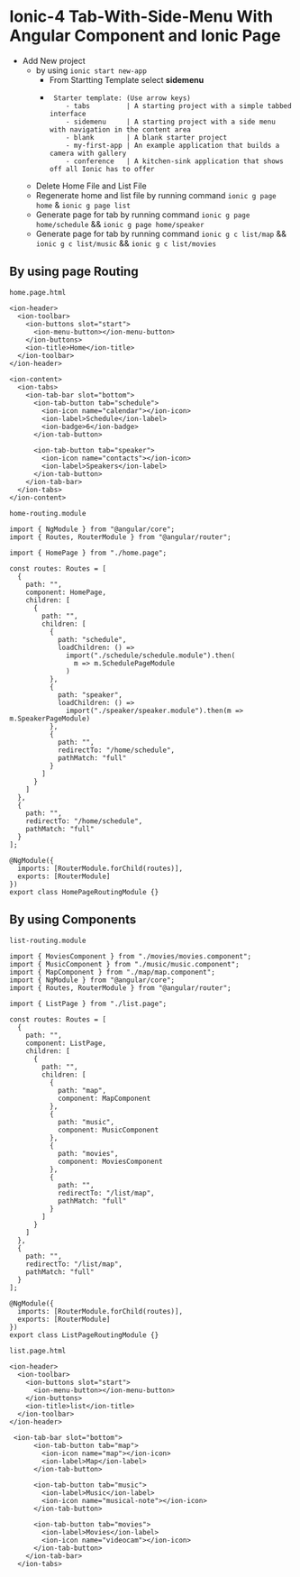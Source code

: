 # Ionic-4 Tab-With-Side-Menu With Angular Component and Ionic Page

- Add New project
   - by using ```ionic start new-app```
      - From Startting Template select <b>sidemenu</b>
      -  ```
          Starter template: (Use arrow keys)
             - tabs         | A starting project with a simple tabbed interface
             - sidemenu     | A starting project with a side menu with navigation in the content area
             - blank        | A blank starter project
             - my-first-app | An example application that builds a camera with gallery
             - conference   | A kitchen-sink application that shows off all Ionic has to offer
          ```
    - Delete Home File and List File
    - Regenerate home and list file by running command ```ionic g page home``` & ```ionic g page list```
    - Generate page for tab by running command ```ionic g page home/schedule```  && ```ionic g page home/speaker```
    - Generate page for tab by running command ```ionic g c list/map```  && ```ionic g c list/music``` && ```ionic g c list/movies```
   

## By using page Routing
```
home.page.html
```

```
<ion-header>
  <ion-toolbar>
    <ion-buttons slot="start">
      <ion-menu-button></ion-menu-button>
    </ion-buttons>
    <ion-title>Home</ion-title>
  </ion-toolbar>
</ion-header>

<ion-content>
  <ion-tabs>
    <ion-tab-bar slot="bottom">
      <ion-tab-button tab="schedule">
        <ion-icon name="calendar"></ion-icon>
        <ion-label>Schedule</ion-label>
        <ion-badge>6</ion-badge>
      </ion-tab-button>

      <ion-tab-button tab="speaker">
        <ion-icon name="contacts"></ion-icon>
        <ion-label>Speakers</ion-label>
      </ion-tab-button>
    </ion-tab-bar>
  </ion-tabs>
</ion-content>
```

```
home-routing.module
```
```
import { NgModule } from "@angular/core";
import { Routes, RouterModule } from "@angular/router";

import { HomePage } from "./home.page";

const routes: Routes = [
  {
    path: "",
    component: HomePage,
    children: [
      {
        path: "",
        children: [
          {
            path: "schedule",
            loadChildren: () =>
              import("./schedule/schedule.module").then(
                m => m.SchedulePageModule
              )
          },
          {
            path: "speaker",
            loadChildren: () =>
              import("./speaker/speaker.module").then(m => m.SpeakerPageModule)
          },
          {
            path: "",
            redirectTo: "/home/schedule",
            pathMatch: "full"
          }
        ]
      }
    ]
  },
  {
    path: "",
    redirectTo: "/home/schedule",
    pathMatch: "full"
  }
];

@NgModule({
  imports: [RouterModule.forChild(routes)],
  exports: [RouterModule]
})
export class HomePageRoutingModule {}
```

## By using Components


```
list-routing.module
```

```
import { MoviesComponent } from "./movies/movies.component";
import { MusicComponent } from "./music/music.component";
import { MapComponent } from "./map/map.component";
import { NgModule } from "@angular/core";
import { Routes, RouterModule } from "@angular/router";

import { ListPage } from "./list.page";

const routes: Routes = [
  {
    path: "",
    component: ListPage,
    children: [
      {
        path: "",
        children: [
          {
            path: "map",
            component: MapComponent
          },
          {
            path: "music",
            component: MusicComponent
          },
          {
            path: "movies",
            component: MoviesComponent
          },
          {
            path: "",
            redirectTo: "/list/map",
            pathMatch: "full"
          }
        ]
      }
    ]
  },
  {
    path: "",
    redirectTo: "/list/map",
    pathMatch: "full"
  }
];

@NgModule({
  imports: [RouterModule.forChild(routes)],
  exports: [RouterModule]
})
export class ListPageRoutingModule {}
```

```
list.page.html
```

```
<ion-header>
  <ion-toolbar>
    <ion-buttons slot="start">
      <ion-menu-button></ion-menu-button>
    </ion-buttons>
    <ion-title>list</ion-title>
  </ion-toolbar>
</ion-header>

 <ion-tab-bar slot="bottom">
      <ion-tab-button tab="map">
        <ion-icon name="map"></ion-icon>
        <ion-label>Map</ion-label>
      </ion-tab-button>

      <ion-tab-button tab="music">
        <ion-label>Music</ion-label>
        <ion-icon name="musical-note"></ion-icon>
      </ion-tab-button>

      <ion-tab-button tab="movies">
        <ion-label>Movies</ion-label>
        <ion-icon name="videocam"></ion-icon>
      </ion-tab-button>
    </ion-tab-bar>
  </ion-tabs>
```

